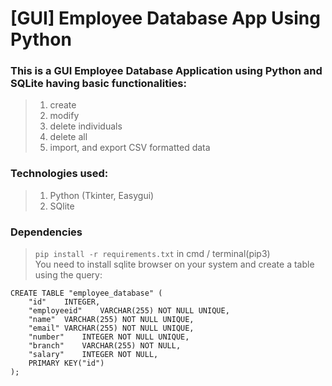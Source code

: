 # [GUI] Employee Database App Using Python

### This is a GUI Employee Database Application using Python and SQLite having basic functionalities:
>1. create 
>2. modify 
>3. delete individuals 
>4. delete all 
>5. import, and export CSV formatted data

### Technologies used:
>1. Python (Tkinter, Easygui)
>2. SQlite

### Dependencies
> ```pip install -r requirements.txt``` in cmd / terminal(pip3)  
>You need to install sqlite browser on your system and create a table using the query:
```
CREATE TABLE "employee_database" (
	"id"	INTEGER,
	"employeeid"	VARCHAR(255) NOT NULL UNIQUE,
	"name"	VARCHAR(255) NOT NULL UNIQUE,
	"email"	VARCHAR(255) NOT NULL UNIQUE,
	"number"	INTEGER NOT NULL UNIQUE,
	"branch"	VARCHAR(255) NOT NULL,
	"salary"	INTEGER NOT NULL,
	PRIMARY KEY("id")
);

```
